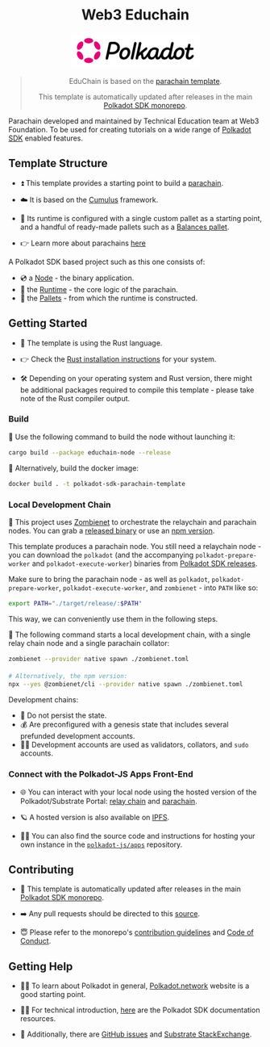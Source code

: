 <div align="center">

# Web3 Educhain


<img height="70px" alt="Polkadot SDK Logo" src="https://github.com/paritytech/polkadot-sdk/raw/master/docs/images/Polkadot_Logo_Horizontal_Pink_Black.png#gh-light-mode-only"/>

> EduChain is based on the [parachain template](https://github.com/paritytech/polkadot-sdk-parachain-template).
>
> This template is automatically updated after releases in the main [Polkadot SDK monorepo](https://github.com/paritytech/polkadot-sdk).

</div>

Parachain developed and maintained by Technical Education team at Web3 Foundation. To be used for creating
tutorials on a wide range of [Polkadot SDK](https://github.com/paritytech/polkadot-sdk) enabled features.


## Template Structure

* ⏫ This template provides a starting point to build a [parachain](https://wiki.polkadot.network/docs/learn-parachains).

* ☁️ It is based on the [Cumulus](https://paritytech.github.io/polkadot-sdk/master/polkadot_sdk_docs/polkadot_sdk/cumulus/index.html) framework.

* 🔧 Its runtime is configured with a single custom pallet as a starting point, and a handful of ready-made pallets
such as a [Balances pallet](https://paritytech.github.io/polkadot-sdk/master/pallet_balances/index.html).

* 👉 Learn more about parachains [here](https://wiki.polkadot.network/docs/learn-parachains)

A Polkadot SDK based project such as this one consists of:

* 💿 a [Node](./node/README.md) - the binary application.
* 🧮 the [Runtime](./runtime/README.md) - the core logic of the parachain.
* 🎨 the [Pallets](./pallets/README.md) - from which the runtime is constructed.

## Getting Started

* 🦀 The template is using the Rust language.

* 👉 Check the
[Rust installation instructions](https://www.rust-lang.org/tools/install) for your system.

* 🛠️ Depending on your operating system and Rust version, there might be additional
packages required to compile this template - please take note of the Rust compiler output.

### Build

🔨 Use the following command to build the node without launching it:

```sh
cargo build --package educhain-node --release
```

🐳 Alternatively, build the docker image:

```sh
docker build . -t polkadot-sdk-parachain-template
```

### Local Development Chain

🧟 This project uses [Zombienet](https://github.com/paritytech/zombienet) to orchestrate the relaychain and parachain nodes.
You can grab a [released binary](https://github.com/paritytech/zombienet/releases/latest) or use an [npm version](https://www.npmjs.com/package/@zombienet/cli).

This template produces a parachain node.
You still need a relaychain node - you can download the `polkadot`
(and the accompanying `polkadot-prepare-worker` and `polkadot-execute-worker`)
binaries from [Polkadot SDK releases](https://github.com/paritytech/polkadot-sdk/releases/latest).

Make sure to bring the parachain node - as well as `polkadot`, `polkadot-prepare-worker`, `polkadot-execute-worker`,
and `zombienet` - into `PATH` like so:

```sh
export PATH="./target/release/:$PATH"
```

This way, we can conveniently use them in the following steps.

👥 The following command starts a local development chain, with a single relay chain node and a single parachain collator:

```sh
zombienet --provider native spawn ./zombienet.toml

# Alternatively, the npm version:
npx --yes @zombienet/cli --provider native spawn ./zombienet.toml
```

Development chains:

* 🧹 Do not persist the state.
* 💰 Are preconfigured with a genesis state that includes several prefunded development accounts.
* 🧑‍⚖️ Development accounts are used as validators, collators, and `sudo` accounts.

### Connect with the Polkadot-JS Apps Front-End

* 🌐 You can interact with your local node using the
hosted version of the Polkadot/Substrate Portal:
[relay chain](https://polkadot.js.org/apps/#/explorer?rpc=ws://localhost:9944)
and [parachain](https://polkadot.js.org/apps/#/explorer?rpc=ws://localhost:9988).

* 🪐 A hosted version is also
available on [IPFS](https://dotapps.io/).

* 🧑‍🔧 You can also find the source code and instructions for hosting your own instance in the
[`polkadot-js/apps`](https://github.com/polkadot-js/apps) repository.

## Contributing

* 🔄 This template is automatically updated after releases in the main [Polkadot SDK monorepo](https://github.com/paritytech/polkadot-sdk).

* ➡️ Any pull requests should be directed to this [source](https://github.com/paritytech/polkadot-sdk/tree/master/templates/parachain).

* 😇 Please refer to the monorepo's
[contribution guidelines](https://github.com/paritytech/polkadot-sdk/blob/master/docs/contributor/CONTRIBUTING.md) and
[Code of Conduct](https://github.com/paritytech/polkadot-sdk/blob/master/docs/contributor/CODE_OF_CONDUCT.md).

## Getting Help

* 🧑‍🏫 To learn about Polkadot in general, [Polkadot.network](https://polkadot.network/) website is a good starting point.

* 🧑‍🔧 For technical introduction, [here](https://github.com/paritytech/polkadot-sdk#-documentation) are
the Polkadot SDK documentation resources.

* 👥 Additionally, there are [GitHub issues](https://github.com/paritytech/polkadot-sdk/issues) and
[Substrate StackExchange](https://substrate.stackexchange.com/).